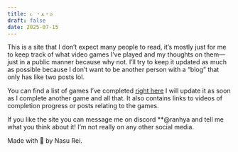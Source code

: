 ```yaml
---
title: ૮ ・ﻌ・ა
draft: false
date: 2025-07-15
---
```

This is a site that I don’t expect many people to read, it’s mostly just for me to keep track of what video games I’ve played and my thoughts on them—just in a public manner because why not. I’ll try to keep it updated as much as possible because I don’t want to be another person with a “blog” that only has like two posts lol.

You can find a list of games I’ve completed [right here](/meta/completion/) I will update it as soon as I complete another game and all that. It also contains links to videos of completion progress or posts relating to the games.

If you like the site you can message me on discord  **@ranhya and tell me what you think about it! I’m not really on any other social media.

Made with 💟 by Nasu Rei.
